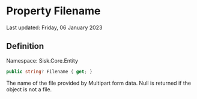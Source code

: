 # Property Filename
Last updated: Friday, 06 January 2023

## Definition
Namespace: Sisk.Core.Entity

```csharp
public string? Filename { get; }
```

The name of the file provided by Multipart form data. Null is returned if the object is not a file.

